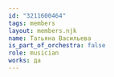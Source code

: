 ```yaml
---
id: "3211600464"
tags: members
layout: members.njk
name: Татьяна Васильева
is_part_of_orchestra: false
role: musician
works: да
---
```

